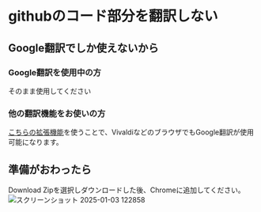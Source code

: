 # githubのコード部分を翻訳しない

## Google翻訳でしか使えないから
### Google翻訳を使用中の方

そのまま使用してください

### 他の翻訳機能をお使いの方

[こちらの拡張機能](https://github.com/FilipePS/Traduzir-paginas-web/releases)を使うことで、VivaldiなどのブラウザでもGoogle翻訳が使用可能になります。

## 準備がおわったら

Download Zipを選択しダウンロードした後、Chromeに追加してください。
![スクリーンショット 2025-01-03 122858](https://github.com/user-attachments/assets/5586055d-319b-452a-bca4-8a82bf9f82a3)
